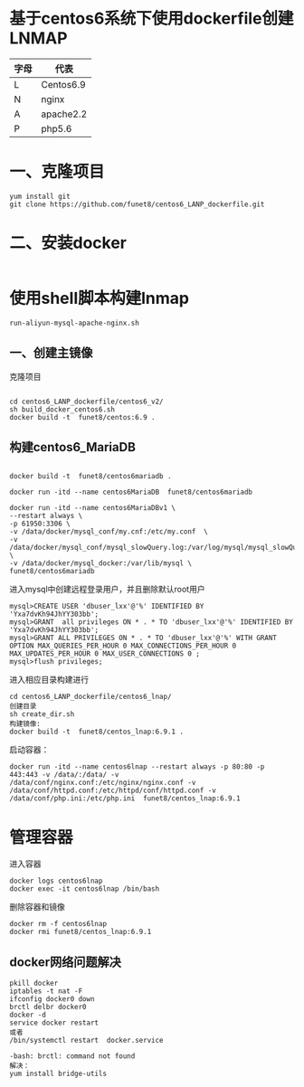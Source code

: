 # 基于centos6系统下使用dockerfile创建LNMAP

| 字母| 代表 |
|---|---|
| L | Centos6.9 |
| N | nginx |
| A | apache2.2 |
| P | php5.6 |


# 一、克隆项目
```
yum install git
git clone https://github.com/funet8/centos6_LANP_dockerfile.git
```

# 二、安装docker
```

```

# 使用shell脚本构建lnmap
```
run-aliyun-mysql-apache-nginx.sh

```


## 一、创建主镜像
克隆项目
```

```

```
cd centos6_LANP_dockerfile/centos6_v2/
sh build_docker_centos6.sh
docker build -t  funet8/centos:6.9 .
```
## 构建centos6_MariaDB
```

docker build -t  funet8/centos6mariadb .

docker run -itd --name centos6MariaDB  funet8/centos6mariadb

docker run -itd --name centos6MariaDBv1 \
--restart always \
-p 61950:3306 \
-v /data/docker/mysql_conf/my.cnf:/etc/my.conf  \
-v /data/docker/mysql_conf/mysql_slowQuery.log:/var/log/mysql/mysql_slowQuery.log \
-v /data/docker/mysql_docker:/var/lib/mysql \
funet8/centos6mariadb
```
进入mysql中创建远程登录用户，并且删除默认root用户
```
mysql>CREATE USER 'dbuser_lxx'@'%' IDENTIFIED BY 'Yxa7dvKh94JhYY303bb';
mysql>GRANT  all privileges ON * . * TO 'dbuser_lxx'@'%' IDENTIFIED BY 'Yxa7dvKh94JhYY303bb';
mysql>GRANT ALL PRIVILEGES ON * . * TO 'dbuser_lxx'@'%' WITH GRANT OPTION MAX_QUERIES_PER_HOUR 0 MAX_CONNECTIONS_PER_HOUR 0 MAX_UPDATES_PER_HOUR 0 MAX_USER_CONNECTIONS 0 ;
mysql>flush privileges;
```
进入相应目录构建进行
```
cd centos6_LANP_dockerfile/centos6_lnap/
创建目录
sh create_dir.sh
构建镜像:
docker build -t  funet8/centos_lnap:6.9.1 .
```
启动容器：
```
docker run -itd --name centos6lnap --restart always -p 80:80 -p 443:443 -v /data/:/data/ -v /data/conf/nginx.conf:/etc/nginx/nginx.conf -v /data/conf/httpd.conf:/etc/httpd/conf/httpd.conf -v /data/conf/php.ini:/etc/php.ini  funet8/centos_lnap:6.9.1
```












# 管理容器
进入容器
```
docker logs centos6lnap
docker exec -it centos6lnap /bin/bash
```
删除容器和镜像
```
docker rm -f centos6lnap
docker rmi funet8/centos_lnap:6.9.1
```


## docker网络问题解决
```
pkill docker 
iptables -t nat -F 
ifconfig docker0 down 
brctl delbr docker0 
docker -d 
service docker restart
或者
/bin/systemctl restart  docker.service

-bash: brctl: command not found
解决：
yum install bridge-utils
```


